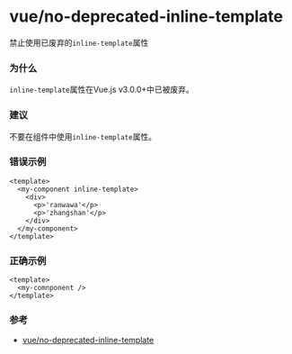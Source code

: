 # vue/no-deprecated-inline-template

禁止使用已废弃的`inline-template`属性

### 为什么

`inline-template`属性在Vue.js v3.0.0+中已被废弃。

### 建议

不要在组件中使用`inline-template`属性。

### 错误示例

```vue
<template>
  <my-component inline-template>
    <div>
      <p>'ranwawa'</p>
      <p>'zhangshan'</p>
    </div>
  </my-component>
</template>
```

### 正确示例

```vue
<template>
  <my-comnponent />
</template>
```

### 参考

- [vue/no-deprecated-inline-template](https://eslint.vuejs.org/rules/no-deprecated-inline-template.html)
